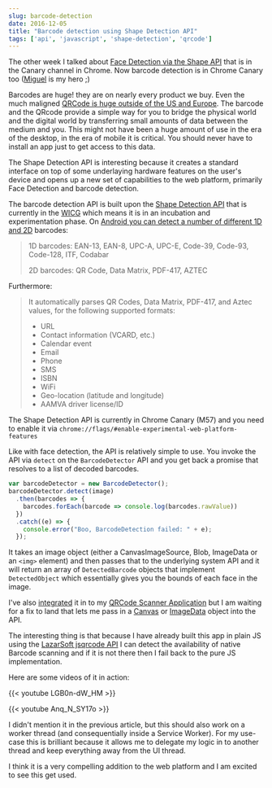 ```yaml
---
slug: barcode-detection
date: 2016-12-05
title: "Barcode detection using Shape Detection API"
tags: ['api', 'javascript', 'shape-detection', 'qrcode']
---
```


The other week I talked about [Face Detection via the Shape
API](/face-detection/) that is in the Canary channel in Chrome. Now barcode
detection is in Chrome Canary too ([Miguel](https://twitter.com/yellowdoge) is
my hero ;)

Barcodes are huge! they are on nearly every product we buy. Even the much
maligned [QRCode is huge outside of the US and
Europe](https://www.clickz.com/why-have-qr-codes-taken-off-in-china/23662/). The
barcode and the QRcode provide a simple way for you to bridge the physical world
and the digital world by transferring small amounts of data between the medium
and you. This might not have been a huge amount of use in the era of the
desktop, in the era of mobile it is critical. You should never have to install
an app just to get access to this data.

The Shape Detection API is interesting because it creates a standard interface
on top of some underlaying hardware features on the user's device and opens up a
new set of capabilities to the web platform, primarily Face Detection and
barcode detection.

The barcode detection API is built upon the [Shape Detection
API](https://wicg.github.io/shape-detection-api/#introduction) that is currently
in the [WICG](https://github.com/wicg/) which means it is in an incubation and
experimentation phase. On [Android you can detect a number of different 1D and
2D](https://developers.google.com/vision/barcodes-overview) barcodes:

> 1D barcodes: EAN-13, EAN-8, UPC-A, UPC-E, Code-39, Code-93, Code-128, ITF,
> Codabar
>
> 2D barcodes: QR Code, Data Matrix, PDF-417, AZTEC

Furthermore:

> It automatically parses QR Codes, Data Matrix, PDF-417, and Aztec values, for
> the following supported formats:
>
> * URL
> * Contact information (VCARD, etc.)
> * Calendar event
> * Email
> * Phone
> * SMS
> * ISBN
> * WiFi
> * Geo-location (latitude and longitude)
> * AAMVA driver license/ID

The Shape Detection API is currently in Chrome Canary (M57) and you need to
enable it via `chrome://flags/#enable-experimental-web-platform-features`

Like with face detection, the API is relatively simple to use. You invoke the
API via `detect` on the `BarcodeDetector` API and you get back a promise that 
resolves to a list of decoded barcodes.

```javascript
var barcodeDetector = new BarcodeDetector();
barcodeDetector.detect(image)
  .then(barcodes => {
    barcodes.forEach(barcode => console.log(barcodes.rawValue))
  })
  .catch((e) => {
    console.error("Boo, BarcodeDetection failed: " + e);
  });
```

It takes an image object (either a CanvasImageSource, Blob, ImageData or an
`<img>` element) and then passes that to the underlying system API and it will
return an array of `DetectedBarcode` objects that implement `DetectedObject`
which essentially gives you the bounds of each face in the image.

I've also
[integrated](https://github.com/PaulKinlan/qrcode/commit/21afa9ae4c316e4a8ced76d77f41eda2eb92852b)
it in to my [QRCode Scanner Application](https://qrsnapper.appspot.com) but I am
waiting for a fix to land that lets me pass in a
[Canvas](https://bugs.chromium.org/p/chromium/issues/detail?id=670977) or
[ImageData](https://bugs.chromium.org/p/chromium/issues/detail?id=670975) object
into the API. 

The interesting thing is that because I have already built this app in
plain JS using the [LazarSoft jsqrcode API](https://github.com/LazarSoft/jsqrcode)
I can detect the availability of native Barcode scanning and if it is not there
then I fail back to the pure JS implementation.

Here are some videos of it in action:

{{< youtube LGB0n-dW_HM >}}

{{< youtube Anq_N_SY17o >}}

I didn't mention it in the previous article, but this should also work on a 
worker thread (and consequentially inside a Service Worker). For my use-case this
is brilliant because it allows me to delegate my logic in to another thread and
keep everything away from the UI thread.

I think it is a very compelling addition to the web platform and I am excited to
see this get used.
